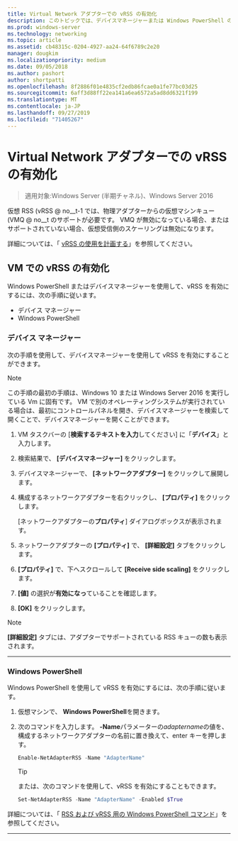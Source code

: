 ```yaml
---
title: Virtual Network アダプターでの vRSS の有効化
description: このトピックでは、デバイスマネージャーまたは Windows PowerShell のいずれかを使用して、Windows Server で vRSS を有効にする方法について説明します。
ms.prod: windows-server
ms.technology: networking
ms.topic: article
ms.assetid: cb48315c-0204-4927-aa24-64f6789c2e20
manager: dougkim
ms.localizationpriority: medium
ms.date: 09/05/2018
ms.author: pashort
author: shortpatti
ms.openlocfilehash: 8f2886f01e4835cf2edb86fcae0a1fe77bc03d25
ms.sourcegitcommit: 6aff3d88ff22ea141a6ea6572a5ad8dd6321f199
ms.translationtype: MT
ms.contentlocale: ja-JP
ms.lasthandoff: 09/27/2019
ms.locfileid: "71405267"
---
```

# <a name="enable-vrss-on-a-virtual-network-adapter"></a>Virtual Network アダプターでの vRSS の有効化

>適用対象:Windows Server (半期チャネル)、Windows Server 2016

仮想 RSS \(vRSS @ no__t-1 では、物理アダプターからの仮想マシンキュー \(VMQ @ no__t のサポートが必要です。 VMQ が無効になっている場合、またはサポートされていない場合、仮想受信側のスケーリングは無効になります。 

詳細については、「 [vRSS の使用を計画する](vrss-plan.md)」を参照してください。

## <a name="enable-vrss-on-a-vm"></a>VM での vRSS の有効化
 
Windows PowerShell またはデバイスマネージャーを使用して、vRSS を有効にするには、次の手順に従います。

-   デバイス マネージャー
-   Windows PowerShell
  
### <a name="device-manager"></a>デバイス マネージャー

次の手順を使用して、デバイスマネージャーを使用して vRSS を有効にすることができます。

>[!NOTE]
>この手順の最初の手順は、Windows 10 または Windows Server 2016 を実行している Vm に固有です。 VM で別のオペレーティングシステムが実行されている場合は、最初にコントロールパネルを開き、デバイスマネージャーを検索して開くことで、デバイスマネージャーを開くことができます。
  
1.  VM タスクバーの [**検索するテキストを入力**してください] に「**デバイス**」と入力します。 

2.  検索結果で、 **[デバイスマネージャー]** をクリックします。

3.  デバイスマネージャーで、 **[ネットワークアダプター]** をクリックして展開します。 

4.  構成するネットワークアダプターを右クリックし、 **[プロパティ]** をクリックします。<p>[ネットワークアダプターの**プロパティ**] ダイアログボックスが表示されます。

5.  ネットワークアダプターの **[プロパティ]** で、 **[詳細設定]** タブをクリックします。 

6.  **[プロパティ]** で、下へスクロールして **[Receive side scaling]** をクリックします。 

7.  **[値]** の選択が**有効になっ**ていることを確認します。 

8.  **[OK]** をクリックします。
  
> [!NOTE]
> **[詳細設定]** タブには、アダプターでサポートされている RSS キューの数も表示されます。

---

### <a name="windows-powershell"></a>Windows PowerShell

Windows PowerShell を使用して vRSS を有効にするには、次の手順に従います。

1. 仮想マシンで、 **Windows PowerShell**を開きます。

2. 次のコマンドを入力します。 **-Name**パラメーターの*adaptername*の値を、構成するネットワークアダプターの名前に置き換えて、enter キーを押します。 
  
   ```PowerShell
   Enable-NetAdapterRSS -Name "AdapterName"
   ```

   >[!TIP]
   >または、次のコマンドを使用して、vRSS を有効にすることもできます。
   >```PowerShell
   >Set-NetAdapterRSS -Name "AdapterName" -Enabled $True  
   >```

詳細については、「 [RSS および vRSS 用の Windows PowerShell コマンド](vrss-wps.md)」を参照してください。

---